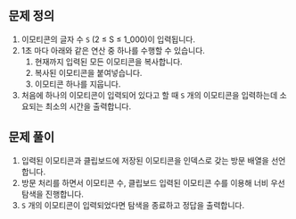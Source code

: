 ## 문제 정의

1. 이모티콘의 글자 수 `S` (2 ≤ S ≤ 1_000)이 입력됩니다.
2. 1초 마다 아래와 같은 연산 중 하나를 수행할 수 있습니다.
    1. 현재까지 입력된 모든 이모티콘을 복사합니다.
    2. 복사된 이모티콘을 붙여넣습니다.
    3. 이모티콘 하나를 지웁니다.
3. 처음에 하나의 이모티콘이 입력되어 있다고 할 때 `S` 개의 이모티콘을 입력하는데 소요되는 최소의 시간을 출력합니다.

## 문제 풀이

1. 입력된 이모티콘과 클립보드에 저장된 이모티콘을 인덱스로 갖는 방문 배열을 선언합니다.
2. 방문 처리를 하면서 이모티콘 수, 클립보드 입력된 이모티콘 수를 이용해 너비 우선 탐색을 진행합니다.
3. `S` 개의 이모티콘이 입력되었다면 탐색을 종료하고 정답을 출력합니다.
